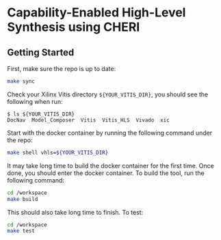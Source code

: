 # Capability-Enabled High-Level Synthesis using CHERI

## Getting Started

First, make sure the repo is up to date:
```sh
make sync
```
Check your Xilinx Vitis directory `${YOUR_VITIS_DIR}`, you should see the following when run:
```
$ ls ${YOUR_VITIS_DIR}
DocNav  Model_Composer  Vitis  Vitis_HLS  Vivado  xic
```
Start with the docker container by running the following command under the repo:
```sh
make shell vhls=${YOUR_VITIS_DIR}
```

It may take long time to build the docker container for the first time. Once done, you should enter the docker container. To build the tool, run the following command:
```sh
cd /workspace
make build 
```
This should also take long time to finish. To test:
```sh
cd /workspace
make test 
```
